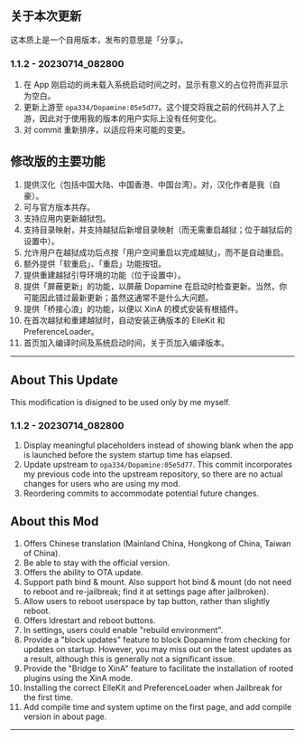 ## 关于本次更新

这本质上是一个自用版本，发布的意思是「分享」。

### 1.1.2 - 20230714_082800

1. 在 App 刚启动的尚未载入系统启动时间之时，显示有意义的占位符而非显示为空白。
2. 更新上游至 `opa334/Dopamine:05e5d77`。这个提交将我之前的代码并入了上游，因此对于使用我的版本的用户实际上没有任何变化。
3. 对 commit 重新排序，以适应将来可能的变更。

## 修改版的主要功能

1. 提供汉化（包括中国大陆、中国香港、中国台湾）。对，汉化作者是我（自豪）。
2. 可与官方版本共存。
3. 支持应用内更新越狱包。
4. 支持目录映射，并支持越狱后新增目录映射（而无需重启越狱；位于越狱后的设置中）。
5. 允许用户在越狱成功后点按「用户空间重启以完成越狱」，而不是自动重启。
6. 额外提供「软重启」、「重启」功能按钮。
7. 提供重建越狱引导环境的功能（位于设置中）。
8. 提供「屏蔽更新」的功能，以屏蔽 Dopamine 在启动时检查更新。当然，你可能因此错过最新更新；虽然这通常不是什么大问题。
9. 提供「桥接心浪」的功能，以便以 XinA 的模式安装有根插件。
10. 在首次越狱和重建越狱时，自动安装正确版本的 ElleKit 和 PreferenceLoader。
11. 首页加入编译时间及系统启动时间，关于页加入编译版本。

------

## About This Update

This modification is disigned to be used only by me myself.

### 1.1.2 - 20230714_082800

1. Display meaningful placeholders instead of showing blank when the app is launched before the system startup time has elapsed.
2. Update upstream to `opa334/Dopamine:05e5d77`. This commit incorporates my previous code into the upstream repository, so there are no actual changes for users who are using my mod.
3. Reordering commits to accommodate potential future changes.

## About this Mod

1. Offers Chinese translation (Mainland China, Hongkong of China, Taiwan of China).
2. Be able to stay with the official version.
3. Offers the ability to OTA update.
4. Support path bind & mount. Also support hot bind & mount (do not need to reboot and re-jailbreak; find it at settings page after jailbroken).
5. Allow users to reboot userspace by tap button, rather than slightly reboot.
6. Offers ldrestart and reboot buttons.
7. In settings, users could enable "rebuild environment".
8. Provide a "block updates" feature to block Dopamine from checking for updates on startup. However, you may miss out on the latest updates as a result, although this is generally not a significant issue.
9. Provide the "Bridge to XinA" feature to facilitate the installation of rooted plugins using the XinA mode.
10. Installing the correct ElleKit and PreferenceLoader when Jailbreak for the first time.
11. Add compile time and system uptime on the first page, and add compile version in about page.

------

